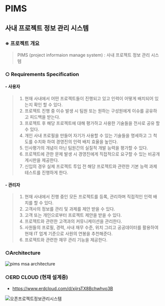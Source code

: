 # PIMS
## 사내 프로젝트 정보 관리 시스템

### ※ 프로젝트 개요
> PIMS  (project informaion manage system) 
> : 사내 프로젝트 정보 관리 시스템
  
### ○ Requirements Specification
#### - 사용자
> 1. 현재 사내에서 어떤 프로젝트들이 진행되고 있고 인력이 어떻게 배치되어 있는지 확인 할 수 있다.
> 2. 프로젝트 진행 중 이슈 발생 시 팀원 또는 원하는 구성원에게 이슈를 공유하고 피드백을 받는다.
> 3. 프로젝트 후 해당 프로젝트에 대해 평가하고 사용한 기술들을 전사로 공유 할 수 있다.
> 4. 개인 사내 프로필을 만들어 자기가 사용할 수 있는 기술들을 명세하고 그 척도를 수치화 하여 경영진의 인력 배치 효율을 높인다.
> 5. 인사평가의 개념이 아닌 팀원간의 실질적 개발 능력을 평가할 수 있다.
> 6. 프로젝트에 관한 문제 발생 시 경영진에게 직접적으로 요구할 수 있는 비공개 게시판을 제공한다.
> 7. 신입의 경우 실제 프로젝트 투입 전 해당 프로젝트와 관련한 기본 능력 과제 테스트를 진행하게 한다.  

#### - 관리자
> 1. 현재 사내에서 진행 중인 모든 프로젝트를 등록, 관리하며 직접적인 인력 배치를 할 수 있다.
> 2. 고객사의 정보를 관리 및 과제를 제안 받을 수 있다.
> 3. 고객 또는 개인으로부터 프로젝트 제안을 받을 수 있다. 
> 4. 프로젝트와 관련한 고객과의 커뮤니케이션을 관리한다.
> 5. 사원들의 프로필, 경력, 사내 재무 수준, 위치 그리고 공공데이터를 활용하여 현재 IT 업계 기준으로 사원의 연봉을 추천해준다. 
> 6. 프로젝트와 관련한 재무 관리 기능을 제공한다.

### ○Architecture 
![pims msa architecture](https://user-images.githubusercontent.com/63697029/159226410-d13536c3-ed9c-41f5-ad5c-08f424ca26a0.jpg)



### ○ERD CLOUD (현재 설계중)
- https://www.erdcloud.com/d/xijrsTX8Bchwhvo3B

![오픈프로젝트정보관리시스템](https://user-images.githubusercontent.com/63697029/159124117-530da734-4adf-4ebc-bbdc-80a23947cd3a.png)
